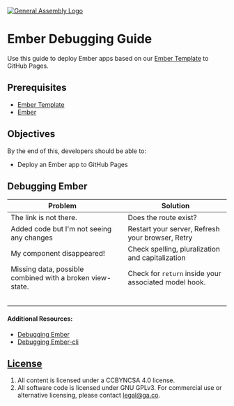 [![General Assembly Logo](https://camo.githubusercontent.com/1a91b05b8f4d44b5bbfb83abac2b0996d8e26c92/687474703a2f2f692e696d6775722e636f6d2f6b6538555354712e706e67)](https://generalassemb.ly/education/web-development-immersive)

# Ember Debugging Guide

Use this guide to deploy Ember apps based on our [Ember Template](https://github.com/ga-wdi-boston/ember-template)
to GitHub Pages.

## Prerequisites

-   [Ember Template](https://github.com/ga-wdi-boston/ember-template)
-   [Ember](https://github.com/ga-wdi-boston/ember)

## Objectives

By the end of this, developers should be able to:

-   Deploy an Ember app to GitHub Pages

## Debugging Ember

| Problem                                                   |   | Solution                                              |
|-----------------------------------------------------------|---|-------------------------------------------------------|
| The link is not there.                                    |   | Does the route exist?                                 |
| Added code but I'm not seeing any changes                 |   | Restart your server, Refresh your browser, Retry      |
| My component disappeared!                                 |   | Check spelling, pluralization and capitalization      |
| Missing data, possible combined with a broken view-state. |   | Check for `return` inside your associated model hook. |
|                                                           |   |                                                       |
|                                                           |   |                                                       |
|                                                           |   |                                                       |
|                                                           |   |                                                       |
|                                                           |   |                                                       |

#### Additional Resources:

- [Debugging Ember](https://guides.emberjs.com/v1.12.0/understanding-ember/debugging/)
- [Debugging Ember-cli](http://presentationtier.com/tips-for-debugging-ember-cli/)

## [License](LICENSE)

1.  All content is licensed under a CC­BY­NC­SA 4.0 license.
1.  All software code is licensed under GNU GPLv3. For commercial use or
    alternative licensing, please contact legal@ga.co.
